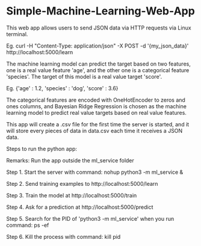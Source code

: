 # Simple-Machine-Learning-Web-App

This web app allows users to send JSON data via HTTP requests via Linux terminal.

Eg. curl -H "Content-Type: application/json" -X POST -d '{my_json_data}' http://localhost:5000/learn

The machine learning model can predict the target based on two features, one is a real value feature 'age', and the other one is a categorical feature 'species'. The target of this model is a real value target 'score'.

Eg. {'age' : 1.2, 'species' : 'dog', 'score' : 3.6}

The categorical features are encoded with OneHotEncoder to zeros and ones columns, and Bayesian Ridge Regression is chosen as the machine learning model to predict real value targets based on real value features.

This app will create a .csv file for the first time the server is started, and it will store every pieces of data in data.csv each time it receives a JSON data. 

Steps to run the python app:

Remarks: Run the app outside the ml_service folder

Step 1. Start the server with command: nohup python3 -m ml_service &

Step 2. Send training examples to http://localhost:5000/learn

Step 3. Train the model at http://localhost:5000/train

Step 4. Ask for a prediction at http://localhost:5000/predict

Step 5. Search for the PID of 'python3 -m ml_service' when you run command: ps -ef

Step 6. Kill the process with command: kill pid
